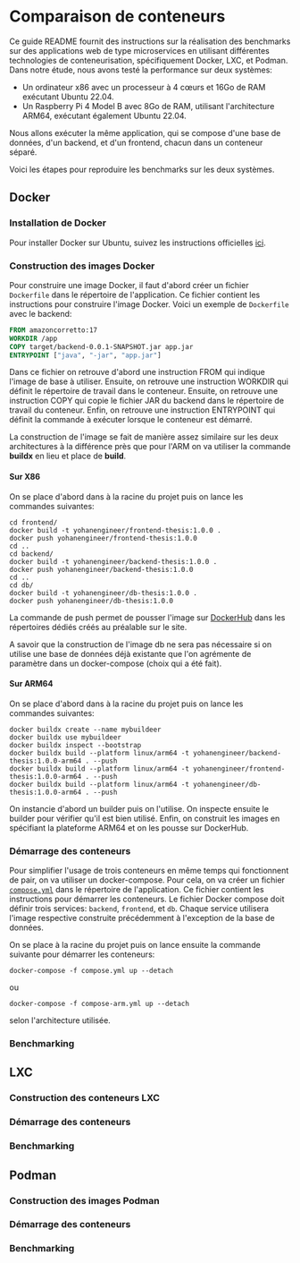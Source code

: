 # Comparaison de conteneurs

Ce guide README fournit des instructions sur la réalisation des benchmarks sur des applications web de type microservices en utilisant différentes technologies de conteneurisation, spécifiquement Docker, LXC, et Podman. Dans notre étude, nous avons testé la performance sur deux systèmes:

- Un ordinateur x86 avec un processeur à 4 cœurs et 16Go de RAM exécutant Ubuntu 22.04.
- Un Raspberry Pi 4 Model B avec 8Go de RAM, utilisant l'architecture ARM64, exécutant également Ubuntu 22.04.

Nous allons exécuter la même application, qui se compose d'une base de données, d'un backend, et d'un frontend, chacun dans un conteneur séparé.

Voici les étapes pour reproduire les benchmarks sur les deux systèmes.

## Docker

### Installation de Docker

Pour installer Docker sur Ubuntu, suivez les instructions officielles [ici](https://docs.docker.com/engine/install/ubuntu/).

### Construction des images Docker

Pour construire une image Docker, il faut d'abord créer un fichier `Dockerfile` dans le répertoire de l'application. Ce fichier contient les instructions pour construire l'image Docker. Voici un exemple de `Dockerfile` avec le backend:

```dockerfile
FROM amazoncorretto:17
WORKDIR /app
COPY target/backend-0.0.1-SNAPSHOT.jar app.jar
ENTRYPOINT ["java", "-jar", "app.jar"]
```

Dans ce fichier on retrouve d'abord une instruction FROM qui indique l'image de base à utiliser. Ensuite, on retrouve une instruction WORKDIR qui définit le répertoire de travail dans le conteneur. Ensuite, on retrouve une instruction COPY qui copie le fichier JAR du backend dans le répertoire de travail du conteneur. Enfin, on retrouve une instruction ENTRYPOINT qui définit la commande à exécuter lorsque le conteneur est démarré.

La construction de l'image se fait de manière assez similaire sur les deux architectures à la différence près que pour l'ARM on va utiliser la commande <b>buildx</b> en lieu et place de <b>build</b>.
#### Sur X86

On se place d'abord dans à la racine du projet puis on lance les commandes suivantes:

```shell
cd frontend/
docker build -t yohanengineer/frontend-thesis:1.0.0 .
docker push yohanengineer/frontend-thesis:1.0.0
cd ..
cd backend/
docker build -t yohanengineer/backend-thesis:1.0.0 .
docker push yohanengineer/backend-thesis:1.0.0
cd ..
cd db/
docker build -t yohanengineer/db-thesis:1.0.0 .
docker push yohanengineer/db-thesis:1.0.0
```

La commande de push permet de pousser l'image sur [DockerHub](https://hub.docker.com/u/yohanengineer) dans les répertoires dédiés créés au préalable sur le site.

A savoir que la construction de l'image db ne sera pas nécessaire si on utilise une base de données déjà existante que l'on agrémente de paramètre dans un docker-compose (choix qui a été fait).



#### Sur ARM64

On se place d'abord dans à la racine du projet puis on lance les commandes suivantes:

```shell
docker buildx create --name mybuildeer
docker buildx use mybuildeer
docker buildx inspect --bootstrap
docker buildx build --platform linux/arm64 -t yohanengineer/backend-thesis:1.0.0-arm64 . --push
docker buildx build --platform linux/arm64 -t yohanengineer/frontend-thesis:1.0.0-arm64 . --push
docker buildx build --platform linux/arm64 -t yohanengineer/db-thesis:1.0.0-arm64 . --push
```

On instancie d'abord un builder puis on l'utilise. On inspecte ensuite le builder pour vérifier qu'il est bien utilisé. Enfin, on construit les images en spécifiant la plateforme ARM64 et on les pousse sur DockerHub.

### Démarrage des conteneurs

Pour simplifier l'usage de trois conteneurs en même temps qui fonctionnent de pair, on va utiliser un docker-compose. Pour cela, on va créer un fichier [`compose.yml`](https://github.com/YohanEngineer/containers-comparison/blob/main/compose.yml) dans le répertoire de l'application. Ce fichier contient les instructions pour démarrer les conteneurs. Le fichier Docker compose doit définir trois services: `backend`, `frontend`, et `db`. Chaque service utilisera l'image respective construite précédemment à l'exception de la base de données.

On se place à la racine du projet puis on lance ensuite la commande suivante pour démarrer les conteneurs:

```shell
docker-compose -f compose.yml up --detach
```

ou

```shell
docker-compose -f compose-arm.yml up --detach
```

selon l'architecture utilisée.


### Benchmarking

## LXC 

### Construction des conteneurs LXC

### Démarrage des conteneurs

### Benchmarking

## Podman

### Construction des images Podman

### Démarrage des conteneurs

### Benchmarking